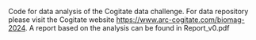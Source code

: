 Code for data analysis of the Cogitate data challenge. 
For data repository please visit the Cogitate website https://www.arc-cogitate.com/biomag-2024.
A report based on the analysis can be found in Report_v0.pdf
